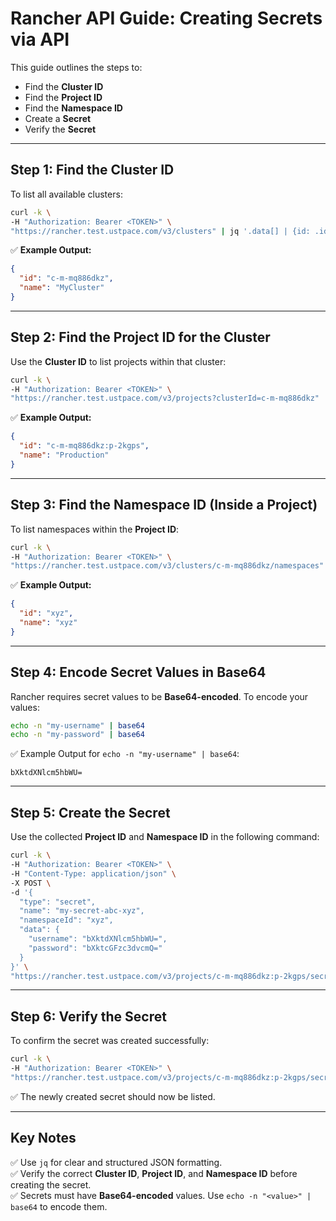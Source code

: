 # **Rancher API Guide: Creating Secrets via API**

This guide outlines the steps to:

- Find the **Cluster ID**
- Find the **Project ID**
- Find the **Namespace ID**
- Create a **Secret**
- Verify the **Secret**

---

## **Step 1: Find the Cluster ID**
To list all available clusters:

```bash
curl -k \ 
-H "Authorization: Bearer <TOKEN>" \ 
"https://rancher.test.ustpace.com/v3/clusters" | jq '.data[] | {id: .id, name: .name}'
```

✅ **Example Output:**
```json
{
  "id": "c-m-mq886dkz",
  "name": "MyCluster"
}
```

---

## **Step 2: Find the Project ID for the Cluster**
Use the **Cluster ID** to list projects within that cluster:

```bash
curl -k \ 
-H "Authorization: Bearer <TOKEN>" \ 
"https://rancher.test.ustpace.com/v3/projects?clusterId=c-m-mq886dkz" | jq '.data[] | {id: .id, name: .name}'
```

✅ **Example Output:**
```json
{
  "id": "c-m-mq886dkz:p-2kgps",
  "name": "Production"
}
```

---

## **Step 3: Find the Namespace ID (Inside a Project)**
To list namespaces within the **Project ID**:

```bash
curl -k \ 
-H "Authorization: Bearer <TOKEN>" \ 
"https://rancher.test.ustpace.com/v3/clusters/c-m-mq886dkz/namespaces" | jq '.data[] | {id: .id, name: .name}'
```

✅ **Example Output:**
```json
{
  "id": "xyz",
  "name": "xyz"
}
```

---

## **Step 4: Encode Secret Values in Base64**
Rancher requires secret values to be **Base64-encoded**. To encode your values:

```bash
echo -n "my-username" | base64
echo -n "my-password" | base64
```

✅ Example Output for `echo -n "my-username" | base64`:
```
bXktdXNlcm5hbWU=
```

---

## **Step 5: Create the Secret**
Use the collected **Project ID** and **Namespace ID** in the following command:

```bash
curl -k \ 
-H "Authorization: Bearer <TOKEN>" \ 
-H "Content-Type: application/json" \ 
-X POST \ 
-d '{
  "type": "secret",
  "name": "my-secret-abc-xyz",
  "namespaceId": "xyz",
  "data": {
    "username": "bXktdXNlcm5hbWU=",
    "password": "bXktcGFzc3dvcmQ="
  }
}' \ 
"https://rancher.test.ustpace.com/v3/projects/c-m-mq886dkz:p-2kgps/secrets"
```

---

## **Step 6: Verify the Secret**
To confirm the secret was created successfully:

```bash
curl -k \ 
-H "Authorization: Bearer <TOKEN>" \ 
"https://rancher.test.ustpace.com/v3/projects/c-m-mq886dkz:p-2kgps/secrets"
```

✅ The newly created secret should now be listed.

---

## **Key Notes**
✅ Use `jq` for clear and structured JSON formatting.  
✅ Verify the correct **Cluster ID**, **Project ID**, and **Namespace ID** before creating the secret.  
✅ Secrets must have **Base64-encoded** values. Use `echo -n "<value>" | base64` to encode them.  

